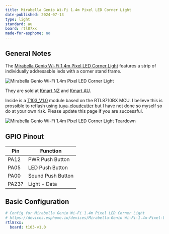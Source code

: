 ```yaml
---
title: Mirabella Genio Wi-Fi 1.4m Pixel LED Corner Light
date-published: 2024-07-13
type: light
standard: au
board: rtl87xx
made-for-esphome: no
---
```


## General Notes

The [Mirabella Genio Wi-Fi 1.4m Pixel LED Corner Light](https://www.mirabellagenio.com.au/product-range/mirabella-genio-wi-fi-1-4m-pixel-led-corner-light/) features a strip of individually addresasble leds with a corner stand frame.

![Mirabella Genio Wi-Fi 1.4m Pixel LED Corner Light](/Mirabella-Genio-Wi-Fi-1.4m-Pixel-LED-Corner-Light-Packaging.png "Mirabella Genio Wi-Fi 1.4m Pixel LED Corner Light")

They are sold at [Kmart NZ](https://www.kmart.co.nz/product/mirabella-genio-wi-fi-1.4m-pixel-led-corner-light-43205363/) and [Kmart AU](https://www.kmart.com.au/product/mirabella-genio-wi-fi-14m-pixel-led-corner-light-43205363/).

Inside is a [T103_V1.0](https://docs.libretiny.eu/boards/t103-v1.0/) module based on the RTL8710BX MCU. I believe this is prossible to reflash using [tuya-cloudcutter](https://github.com/tuya-cloudcutter/tuya-cloudcutter) but I have not done so myself so do at your own risk. Please update this page if you are successful.

![Mirabella Genio Wi-Fi 1.4m Pixel LED Corner Light Teardown](/Mirabella-Genio-Wi-Fi-1.4m-Pixel-LED-Corner-Light-Teardown.png "Mirabella Genio Wi-Fi 1.4m Pixel LED Corner Light Teardown")

## GPIO Pinout

| Pin    | Function          |
| ------ | ----------------- |
| PA12   | PWR Push Button   |
| PA05   | LED Push Button   |
| PA00   | Sound Push Button |
| PA23?  | Light - Data      |

## Basic Configuration

```yaml
# Config for Mirabella Genio Wi-Fi 1.4m Pixel LED Corner Light
# https://devices.esphome.io/devices/Mirabella-Genio Wi-Fi-1.4m-Pixel-LED-Corner-Light/
rtl87xx:
  board: t103-v1.0
```

